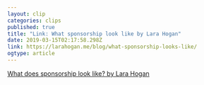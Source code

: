 ```yaml
---
layout: clip 
categories: clips 
published: true 
title: "Link: What sponsorship look like by Lara Hogan" 
date: 2019-03-15T02:17:58.298Z 
link: https://larahogan.me/blog/what-sponsorship-looks-like/ 
ogtype: article 
---
```


[ What does sponsorship look like? by Lara Hogan ](https://larahogan.me/blog/what-sponsorship-looks-like/)
